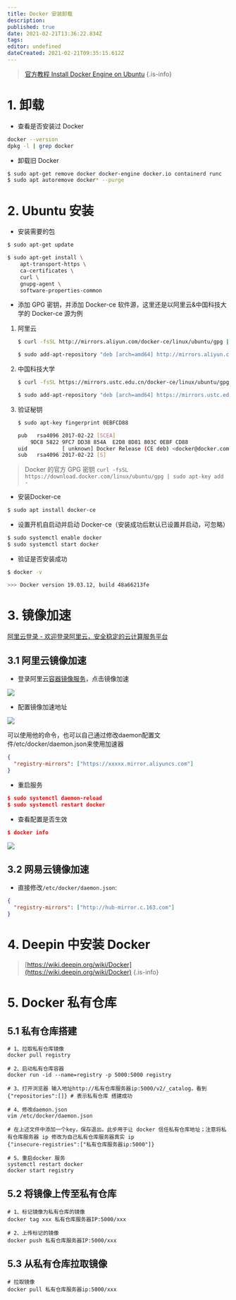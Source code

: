 ```yaml
---
title: Docker 安装卸载
description: 
published: true
date: 2021-02-21T13:36:22.834Z
tags: 
editor: undefined
dateCreated: 2021-02-21T09:35:15.612Z
---
```


> [官方教程 Install Docker Engine on Ubuntu](https://docs.docker.com/engine/install/ubuntu/)
{.is-info}


# 1. 卸载

- 查看是否安装过 Docker

```bash
docker --version
dpkg -l | grep docker
```

- 卸载旧 Docker

```bash
$ sudo apt-get remove docker docker-engine docker.io containerd runc
$ sudo apt autoremove docker* --purge
```

# 2. Ubuntu 安装

- 安装需要的包

```bash
$ sudo apt-get update

$ sudo apt-get install \
    apt-transport-https \
    ca-certificates \
    curl \
    gnupg-agent \
    software-properties-common
```

- 添加 GPG 密钥，并添加 Docker-ce 软件源，这里还是以阿里云&中国科技大学的 Docker-ce 源为例


1. 阿里云

    ```bash
    $ curl -fsSL http://mirrors.aliyun.com/docker-ce/linux/ubuntu/gpg | sudo apt-key add -

    $ sudo add-apt-repository "deb [arch=amd64] http://mirrors.aliyun.com/docker-ce/linux/ubuntu $(lsb_release -cs) stable"
    ```

2. 中国科技大学

    ```bash
    $ curl -fsSL https://mirrors.ustc.edu.cn/docker-ce/linux/ubuntu/gpg | sudo apt-key add -

    $ sudo add-apt-repository "deb [arch=amd64] https://mirrors.ustc.edu.cn/docker-ce/linux/ubuntu \$(lsb_release -cs) stable"
    ```

3. 验证秘钥

    ```bash
    $ sudo apt-key fingerprint 0EBFCD88

    pub   rsa4096 2017-02-22 [SCEA]
        9DC8 5822 9FC7 DD38 854A  E2D8 8D81 803C 0EBF CD88
    uid           [ unknown] Docker Release (CE deb) <docker@docker.com>
    sub   rsa4096 2017-02-22 [S]
    ```

>Docker 的官方 GPG 密钥 `curl -fsSL https://download.docker.com/linux/ubuntu/gpg | sudo apt-key add -`

- 安装Docker-ce

```bash
$ sudo apt install docker-ce
```

- 设置开机自启动并启动 Docker-ce（安装成功后默认已设置并启动，可忽略）

```bash
$ sudo systemctl enable docker
$ sudo systemctl start docker
```

- 验证是否安装成功

```bash
$ docker -v

>>> Docker version 19.03.12, build 48a66213fe
```

# 3. 镜像加速

[阿里云登录 - 欢迎登录阿里云，安全稳定的云计算服务平台](https://cr.console.aliyun.com/cn-hangzhou/instances/mirrors)

## 3.1 阿里云镜像加速

- 登录阿里云[容器镜像服务](https://cr.console.aliyun.com/cn-hangzhou/instances/repositories)，点击镜像加速

![](/downloads/docker/install/阿里云镜像.png)

- 配置镜像加速地址

![](/downloads/docker/install/阿里云镜像2.jpg)

可以使用他的命令，也可以自己通过修改daemon配置文件/etc/docker/daemon.json来使用加速器

```json
{
  "registry-mirrors": ["https://xxxxx.mirror.aliyuncs.com"]
}
```

- 重启服务

```json
$ sudo systemctl daemon-reload
$ sudo systemctl restart docker
```

- 查看配置是否生效

```json
$ docker info
```

![](/downloads/docker/install/阿里云镜像3.png)

## 3.2 网易云镜像加速

- 直接修改`/etc/docker/daemon.json`:

```json
{
  "registry-mirrors": ["http://hub-mirror.c.163.com"]
}
```

# 4. Deepin 中安装 Docker

> [https://wiki.deepin.org/wiki/Docker](https://wiki.deepin.org/wiki/Docker)
{.is-info}

# 5. Docker 私有仓库

## 5.1 私有仓库搭建

```shell
# 1、拉取私有仓库镜像 
docker pull registry

# 2、启动私有仓库容器 
docker run -id --name=registry -p 5000:5000 registry

# 3、打开浏览器 输入地址http://私有仓库服务器ip:5000/v2/_catalog，看到
{"repositories":[]} # 表示私有仓库 搭建成功

# 4、修改daemon.json   
vim /etc/docker/daemon.json    

# 在上述文件中添加一个key，保存退出。此步用于让 docker 信任私有仓库地址；注意将私有仓库服务器 ip 修改为自己私有仓库服务器真实 ip 
{"insecure-registries":["私有仓库服务器ip:5000"]}

# 5、重启docker 服务 
systemctl restart docker
docker start registry
```

## 5.2 将镜像上传至私有仓库

```shell
# 1、标记镜像为私有仓库的镜像     
docker tag xxx 私有仓库服务器IP:5000/xxx
 
# 2、上传标记的镜像     
docker push 私有仓库服务器IP:5000/xxx
```

## 5.3 从私有仓库拉取镜像 

```shell
# 拉取镜像 
docker pull 私有仓库服务器ip:5000/xxx
```
